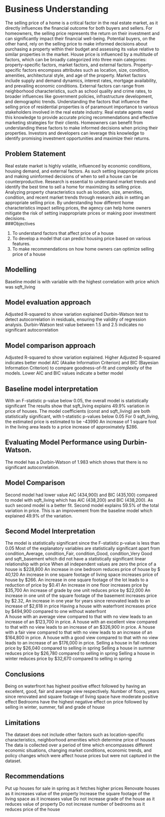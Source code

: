 # Business Understanding
The selling price of a home is a critical factor in the real estate market, as it directly influences the financial outcome for both buyers and sellers. For homeowners, the selling price represents the return on their investment and can significantly impact their financial well-being. Potential buyers, on the other hand, rely on the selling price to make informed decisions about purchasing a property within their budget and assessing its value relative to similar properties in the market.
House price is influenced by a multitude of factors, which can be broadly categorized into three main categories: property-specific factors, market factors, and external factors. Property-specific factors encompass attributes such as location, size, condition, amenities, architectural style, and age of the property. Market factors include supply and demand dynamics, interest rates, mortgage availability, and prevailing economic conditions. External factors can range from neighborhood characteristics, such as school quality and crime rates, to broader influences like government policies, infrastructure development, and demographic trends.
Understanding the factors that influence the selling price of residential properties is of paramount importance to various stakeholders involved in the real estate industry. Real estate agents need this knowledge to provide accurate pricing recommendations and effective marketing strategies for their clients. Homeowners can benefit from understanding these factors to make informed decisions when pricing their properties. Investors and developers can leverage this knowledge to identify promising investment opportunities and maximize their returns. 
## Problem Statement
Real estate market is highly volatile, influenced by economic conditions, housing demand, and external factors. As such setting inappropriate prices and making uninformed decisions of when to sell a house can be counterproductive.  Research is essential to understand market trends and identify the best time to sell a home for maximizing its selling price. Analyzing property characteristics such as location, size, amenities, condition, and recent market trends through research aids in setting an appropriate selling price. By understanding how different home characteristics impact selling prices, the agency can help home owners mitigate the risk of setting inappropriate prices or making poor investment decisions.  
###Objectives
1. To understand factors that affect price of a house
2. To develop a model that can predict housing price based on various features. 
3. To make recommendations on how home owners can optimize selling price of a house



 ## Modelling 
Baseline model is with variable with the highest correlation with price which was sqft_living
 ## Model evaluation approach 
Adjusted R-squared to show variation explained
Durbin-Watson test to detect autocorrelation in residuals, ensuring the validity of regression analysis. 
Durbin-Watson test value between 1.5 and 2.5 indicates no significant autocorrelation 
##  Model comparison approach 
Adjusted R-squared to show variation explained. Higher Adjusted R-squared indicates better model
AIC (Akaike Information Criterion) and BIC (Bayesian Information Criterion) to compare goodness-of-fit and complexity of the models. Lower AIC and BIC values indicate a better model 
## Baseline model interpretation
With an F-statistic p-value below 0.05, the overall model is statistically significant
The results show that sqft_living explains 49.9% variation in price of houses.
The model coefficients (const and sqft_living) are both statistically significant, with t-statistic p-values below 0.05
For 0 sqft_living, the estimated price is estimated to be -43990
An increase of 1 square foot in the living area leads to a price increase of approximately $286.
## Evaluating Model Performance using Durbin-Watson.
The model has a Durbin-Watson of 1.983 which shows that there is no significant autocorrelation.
## Model Comparison
Second model had lower value AIC (434,900) and BIC (435,100) compared to model with sqft_living which has AIC (438,200) and BIC (438,200). As such second model is a better fit. 
Second model explains 59.5% of the total variation in price. This is an improvement from the baseline model which explained 49.9% of the variation.
## Second Model Interpretation
The model is statistically significant since the F-statistic p-value is less than 0.05
Most of the explanatory variables are statistically significant apart from condition_Average, condition_Fair, condition_Good, condition_Very Good and sqft_basement which did not have a statistically significant linear relationship with price
When all independent values are zero the price of a house is $228,800
An increase in one bedroom reduces price of house by $ 40,120
An increase in one square footage of living space increases price of house by $266.
An increase in one square footage of the lot leads to a reduction of price by $0.41
An increase in one floor increases price by $35,700
An increase of grade by one unit reduces price by $22,000
An increase in one unit of the square footage of the basement increases price by $2.32, 
An increase in one year for years since renovated leads to an increase of $2,618 in price
Having a house with waterfront increases price by $494,900 compared to one without waterfront  
A house with an average view compared to that with no view leads to an increase of an $123,700 in price.
A house with an excellent view compared to that with no view leads to an increase of an $326,900 in price.
A house with a fair view compared to that with no view leads to an increase of an $164,800 in price. 
A house with a good view compared to that with no view leads to an increase of an $176,000 in price. 
Selling a house in fall reduces price by $26,040 compared to selling in spring
Selling a house in summer reduces price by $26,780 compared to selling in spring
Selling a house in winter reduces price by $32,670 compared to selling in spring
## Conclusions
Being on waterfront has highest positive effect followed by having an excellent, good, fair and average view respectively. 
Number of floors, years since renovated and square footage of living space have moderate positive effect 
Bedrooms have the highest negative effect on price followed by selling in winter, summer, fall and grade of house
## Limitations
The dataset does not include other factors such as location-specific characteristics, neighborhood amenities which determine price of houses
The data is collected over a period of time which encompasses different economic situations, changing market conditions, economic trends, and policy changes which were affect house prices but were not captured in the dataset.
## Recommendations
Put up houses for sale in spring as it fetches higher prices 
Renovate houses as it increases value of the property 
Increase the square footage of the living space as it increases value 
Do not increase grade of the house as it reduces value of property 
Do not increase number of bedrooms as it reduces   price of the house
